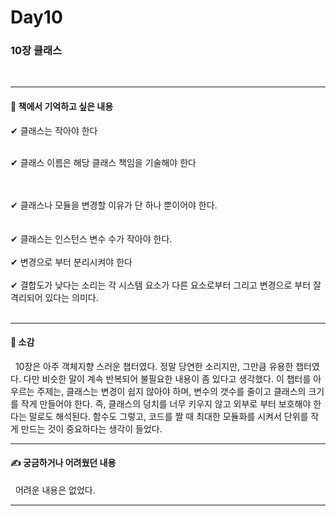 # Day10

### 10장 클래스

<br/>

---

#### 📖 책에서 기억하고 싶은 내용 
✔ 클래스는 작아야 한다 
</br></br>

✔ 클래스 이름은 해당 클래스 책임을 기술해야 한다  
<br/><br/>

✔ 클래스나 모듈을 변경할 이유가 단 하나 뿐이어야 한다.  
<br/><br/>
✔ 클래스는 인스턴스 변수 수가 작아야 한다. 
<br/></br>
✔ 변경으로 부터 분리시켜야 한다 
<br/></br>
✔ 결합도가 낮다는 소리는 각 시스템 요소가 다른 요소로부터 그리고 변경으로 부터 잘 격리되어 있다는 의미다. 
<br/></br>




---

#### 📖 소감 
&nbsp; 10장은 아주 객체지향 스러운 챕터였다. 정말 당연한 소리지만, 그만큼 유용한 챕터였다. 다만 비슷한 말이 계속 반복되어 불필요한 내용이 좀 있다고 생각했다. 
이 챕터를 아우르는 주제는, 클래스는 변경이 쉽지 않아야 하며, 변수의 갯수를 줄이고 클래스의 크기를 작게 만들어야 한다. 
즉, 클래스의 덩치를 너무 키우지 않고 외부로 부터 보호해야 한다는 말로도 해석된다. 함수도 그렇고, 코드를 짤 때 최대한 모듈화를 시켜서 단위를 작게 만드는 것이 중요하다는 생각이 들었다. 

---

#### ✍ 궁금하거나 어려웠던 내용
&nbsp; 어려운 내용은 없었다.   

---

